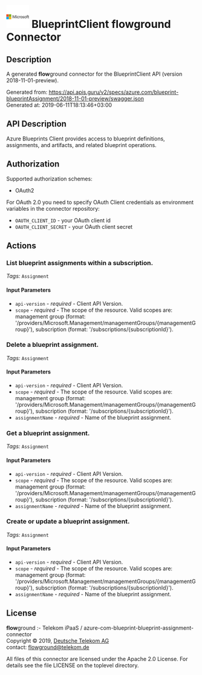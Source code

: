 # ![LOGO](logo.png) BlueprintClient **flow**ground Connector

## Description

A generated **flow**ground connector for the BlueprintClient API (version 2018-11-01-preview).

Generated from: https://api.apis.guru/v2/specs/azure.com/blueprint-blueprintAssignment/2018-11-01-preview/swagger.json<br/>
Generated at: 2019-06-11T18:13:46+03:00

## API Description

Azure Blueprints Client provides access to blueprint definitions, assignments, and artifacts, and related blueprint operations.

## Authorization

Supported authorization schemes:
- OAuth2

For OAuth 2.0 you need to specify OAuth Client credentials as environment variables in the connector repository:
* `OAUTH_CLIENT_ID` - your OAuth client id
* `OAUTH_CLIENT_SECRET` - your OAuth client secret

## Actions

### List blueprint assignments within a subscription.

*Tags:* `Assignment`

#### Input Parameters
* `api-version` - _required_ - Client API Version.
* `scope` - _required_ - The scope of the resource. Valid scopes are: management group (format: '/providers/Microsoft.Management/managementGroups/{managementGroup}'), subscription (format: '/subscriptions/{subscriptionId}').

### Delete a blueprint assignment.

*Tags:* `Assignment`

#### Input Parameters
* `api-version` - _required_ - Client API Version.
* `scope` - _required_ - The scope of the resource. Valid scopes are: management group (format: '/providers/Microsoft.Management/managementGroups/{managementGroup}'), subscription (format: '/subscriptions/{subscriptionId}').
* `assignmentName` - _required_ - Name of the blueprint assignment.

### Get a blueprint assignment.

*Tags:* `Assignment`

#### Input Parameters
* `api-version` - _required_ - Client API Version.
* `scope` - _required_ - The scope of the resource. Valid scopes are: management group (format: '/providers/Microsoft.Management/managementGroups/{managementGroup}'), subscription (format: '/subscriptions/{subscriptionId}').
* `assignmentName` - _required_ - Name of the blueprint assignment.

### Create or update a blueprint assignment.

*Tags:* `Assignment`

#### Input Parameters
* `api-version` - _required_ - Client API Version.
* `scope` - _required_ - The scope of the resource. Valid scopes are: management group (format: '/providers/Microsoft.Management/managementGroups/{managementGroup}'), subscription (format: '/subscriptions/{subscriptionId}').
* `assignmentName` - _required_ - Name of the blueprint assignment.

## License

**flow**ground :- Telekom iPaaS / azure-com-blueprint-blueprint-assignment-connector<br/>
Copyright © 2019, [Deutsche Telekom AG](https://www.telekom.de)<br/>
contact: flowground@telekom.de

All files of this connector are licensed under the Apache 2.0 License. For details
see the file LICENSE on the toplevel directory.
